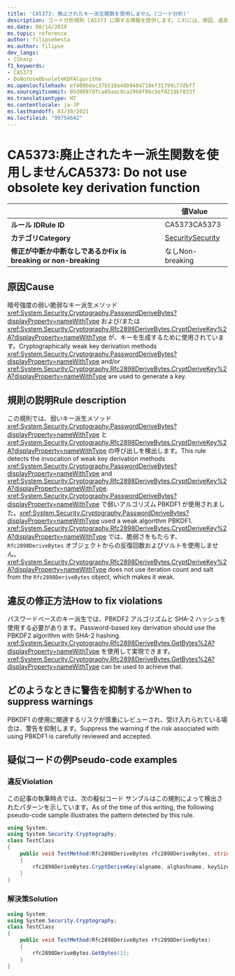 ```yaml
---
title: 'CA5373: 廃止されたキー派生関数を使用しません (コード分析)'
description: コード分析規則 CA5373 に関する情報を提供します。これには、原因、違反の修正方法、およびそれを抑制するタイミングなどが含まれます。
ms.date: 08/14/2019
ms.topic: reference
author: filipsebesta
ms.author: filipse
dev_langs:
- CSharp
f1_keywords:
- CA5373
- DoNotUseObsoleteKDFAlgorithm
ms.openlocfilehash: ef408bdac37b518a48b9404718ef31799c77dbf7
ms.sourcegitcommit: 05d0087dfca85aac9ca2960f86c5efd218bf833f
ms.translationtype: HT
ms.contentlocale: ja-JP
ms.lasthandoff: 03/30/2021
ms.locfileid: "99754642"
---
```

# <a name="ca5373-do-not-use-obsolete-key-derivation-function"></a><span data-ttu-id="6067f-103">CA5373:廃止されたキー派生関数を使用しません</span><span class="sxs-lookup"><span data-stu-id="6067f-103">CA5373: Do not use obsolete key derivation function</span></span>

| | <span data-ttu-id="6067f-104">値</span><span class="sxs-lookup"><span data-stu-id="6067f-104">Value</span></span> |
|-|-|
| <span data-ttu-id="6067f-105">**ルール ID**</span><span class="sxs-lookup"><span data-stu-id="6067f-105">**Rule ID**</span></span> |<span data-ttu-id="6067f-106">CA5373</span><span class="sxs-lookup"><span data-stu-id="6067f-106">CA5373</span></span>|
| <span data-ttu-id="6067f-107">**カテゴリ**</span><span class="sxs-lookup"><span data-stu-id="6067f-107">**Category**</span></span> |[<span data-ttu-id="6067f-108">Security</span><span class="sxs-lookup"><span data-stu-id="6067f-108">Security</span></span>](security-warnings.md)|
| <span data-ttu-id="6067f-109">**修正が中断か中断なしであるか**</span><span class="sxs-lookup"><span data-stu-id="6067f-109">**Fix is breaking or non-breaking**</span></span> |<span data-ttu-id="6067f-110">なし</span><span class="sxs-lookup"><span data-stu-id="6067f-110">Non-breaking</span></span>|

## <a name="cause"></a><span data-ttu-id="6067f-111">原因</span><span class="sxs-lookup"><span data-stu-id="6067f-111">Cause</span></span>

<span data-ttu-id="6067f-112">暗号強度の弱い脆弱なキー派生メソッド <xref:System.Security.Cryptography.PasswordDeriveBytes?displayProperty=nameWithType> および/または <xref:System.Security.Cryptography.Rfc2898DeriveBytes.CryptDeriveKey%2A?displayProperty=nameWithType> が、キーを生成するために使用されています。</span><span class="sxs-lookup"><span data-stu-id="6067f-112">Cryptographically weak key derivation methods <xref:System.Security.Cryptography.PasswordDeriveBytes?displayProperty=nameWithType> and/or <xref:System.Security.Cryptography.Rfc2898DeriveBytes.CryptDeriveKey%2A?displayProperty=nameWithType> are used to generate a key.</span></span>

## <a name="rule-description"></a><span data-ttu-id="6067f-113">規則の説明</span><span class="sxs-lookup"><span data-stu-id="6067f-113">Rule description</span></span>

<span data-ttu-id="6067f-114">この規則では、弱いキー派生メソッド <xref:System.Security.Cryptography.PasswordDeriveBytes?displayProperty=nameWithType> と <xref:System.Security.Cryptography.Rfc2898DeriveBytes.CryptDeriveKey%2A?displayProperty=nameWithType> の呼び出しを検出します。</span><span class="sxs-lookup"><span data-stu-id="6067f-114">This rule detects the invocation of weak key derivation methods <xref:System.Security.Cryptography.PasswordDeriveBytes?displayProperty=nameWithType> and <xref:System.Security.Cryptography.Rfc2898DeriveBytes.CryptDeriveKey%2A?displayProperty=nameWithType>.</span></span>
<span data-ttu-id="6067f-115"><xref:System.Security.Cryptography.PasswordDeriveBytes?displayProperty=nameWithType> で弱いアルゴリズム PBKDF1 が使用されました。</span><span class="sxs-lookup"><span data-stu-id="6067f-115"><xref:System.Security.Cryptography.PasswordDeriveBytes?displayProperty=nameWithType> used a weak algorithm PBKDF1.</span></span> <span data-ttu-id="6067f-116"><xref:System.Security.Cryptography.Rfc2898DeriveBytes.CryptDeriveKey%2A?displayProperty=nameWithType> では、脆弱さをもたらす、`Rfc2898DeriveBytes` オブジェクトからの反復回数およびソルトを使用しません。</span><span class="sxs-lookup"><span data-stu-id="6067f-116"><xref:System.Security.Cryptography.Rfc2898DeriveBytes.CryptDeriveKey%2A?displayProperty=nameWithType> does not use iteration count and salt from the `Rfc2898DeriveBytes` object, which makes it weak.</span></span>

## <a name="how-to-fix-violations"></a><span data-ttu-id="6067f-117">違反の修正方法</span><span class="sxs-lookup"><span data-stu-id="6067f-117">How to fix violations</span></span>

<span data-ttu-id="6067f-118">パスワードベースのキー派生では、PBKDF2 アルゴリズムと SHA-2 ハッシュを使用する必要があります。</span><span class="sxs-lookup"><span data-stu-id="6067f-118">Password-based key derivation should use the PBKDF2 algorithm with SHA-2 hashing.</span></span> <span data-ttu-id="6067f-119"><xref:System.Security.Cryptography.Rfc2898DeriveBytes.GetBytes%2A?displayProperty=nameWithType> を使用して実現できます。</span><span class="sxs-lookup"><span data-stu-id="6067f-119"><xref:System.Security.Cryptography.Rfc2898DeriveBytes.GetBytes%2A?displayProperty=nameWithType> can be used to achieve that.</span></span>

## <a name="when-to-suppress-warnings"></a><span data-ttu-id="6067f-120">どのようなときに警告を抑制するか</span><span class="sxs-lookup"><span data-stu-id="6067f-120">When to suppress warnings</span></span>

<span data-ttu-id="6067f-121">PBKDF1 の使用に関連するリスクが慎重にレビューされ、受け入れられている場合は、警告を抑制します。</span><span class="sxs-lookup"><span data-stu-id="6067f-121">Suppress the warning if the risk associated with using PBKDF1 is carefully reviewed and accepted.</span></span>

## <a name="pseudo-code-examples"></a><span data-ttu-id="6067f-122">疑似コードの例</span><span class="sxs-lookup"><span data-stu-id="6067f-122">Pseudo-code examples</span></span>

### <a name="violation"></a><span data-ttu-id="6067f-123">違反</span><span class="sxs-lookup"><span data-stu-id="6067f-123">Violation</span></span>

<span data-ttu-id="6067f-124">この記事の執筆時点では、次の擬似コード サンプルはこの規則によって検出されたパターンを示しています。</span><span class="sxs-lookup"><span data-stu-id="6067f-124">As of the time of this writing, the following pseudo-code sample illustrates the pattern detected by this rule.</span></span>

```csharp
using System;
using System.Security.Cryptography;
class TestClass
{
    public void TestMethod(Rfc2898DeriveBytes rfc2898DeriveBytes, string algname, string alghashname, int keySize, byte[] rgbIV)
    {
        rfc2898DeriveBytes.CryptDeriveKey(algname, alghashname, keySize, rgbIV);
    }
}
```

### <a name="solution"></a><span data-ttu-id="6067f-125">解決策</span><span class="sxs-lookup"><span data-stu-id="6067f-125">Solution</span></span>

```csharp
using System;
using System.Security.Cryptography;
class TestClass
{
    public void TestMethod(Rfc2898DeriveBytes rfc2898DeriveBytes)
    {
        rfc2898DeriveBytes.GetBytes(1);
    }
}
```
